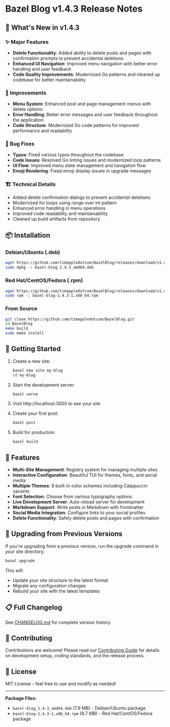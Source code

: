 # Bazel Blog v1.4.3 Release Notes

## 🎉 What's New in v1.4.3

### ✨ Major Features
- **Delete Functionality**: Added ability to delete posts and pages with confirmation prompts to prevent accidental deletions
- **Enhanced UI Navigation**: Improved menu navigation with better error handling and user feedback
- **Code Quality Improvements**: Modernized Go patterns and cleaned up codebase for better maintainability

### 🔧 Improvements
- **Menu System**: Enhanced post and page management menus with delete options
- **Error Handling**: Better error messages and user feedback throughout the application
- **Code Structure**: Modernized Go code patterns for improved performance and readability

### 🐛 Bug Fixes
- **Typos**: Fixed various typos throughout the codebase
- **Code Issues**: Resolved Go linting issues and modernized loop patterns
- **UI Flow**: Improved menu state management and navigation flow
- **Emoji Rendering**: Fixed emoji display issues in upgrade messages

### 🏗️ Technical Details
- Added delete confirmation dialogs to prevent accidental deletions
- Modernized for loops using range over int pattern
- Enhanced error handling in menu operations
- Improved code readability and maintainability
- Cleaned up build artifacts from repository

## 📦 Installation

### Debian/Ubuntu (.deb)
```bash
wget https://github.com/timappledotcom/BazelBlog/releases/download/v1.4.3/bazel-blog_1.4.3_amd64.deb
sudo dpkg -i bazel-blog_1.4.3_amd64.deb
```

### Red Hat/CentOS/Fedora (.rpm)
```bash
wget https://github.com/timappledotcom/BazelBlog/releases/download/v1.4.3/bazel-blog-1.4.3-1.x86_64.rpm
sudo rpm -i bazel-blog-1.4.3-1.x86_64.rpm
```

### From Source
```bash
git clone https://github.com/timappledotcom/BazelBlog.git
cd BazelBlog
make build
sudo make install
```

## 🚀 Getting Started

1. Create a new site:
   ```bash
   bazel new site my-blog
   cd my-blog
   ```

2. Start the development server:
   ```bash
   bazel serve
   ```

3. Visit http://localhost:3000 to see your site

4. Create your first post:
   ```bash
   bazel post
   ```

5. Build for production:
   ```bash
   bazel build
   ```

## 🎨 Features

- **Multi-Site Management**: Registry system for managing multiple sites
- **Interactive Configuration**: Beautiful TUI for themes, fonts, and social media
- **Multiple Themes**: 9 built-in color schemes including Catppuccin variants
- **Font Selection**: Choose from various typography options
- **Live Development Server**: Auto-reload server for development
- **Markdown Support**: Write posts in Markdown with frontmatter
- **Social Media Integration**: Configure links to your social profiles
- **Delete Functionality**: Safely delete posts and pages with confirmation

## 🔄 Upgrading from Previous Versions

If you're upgrading from a previous version, run the upgrade command in your site directory:

```bash
bazel upgrade
```

This will:
- Update your site structure to the latest format
- Migrate any configuration changes
- Rebuild your site with the latest templates

## 📋 Full Changelog

See [CHANGELOG.md](docs/CHANGELOG.md) for complete version history.

## 🤝 Contributing

Contributions are welcome! Please read our [Contributing Guide](CONTRIBUTING.md) for details on development setup, coding standards, and the release process.

## 📄 License

MIT License - feel free to use and modify as needed!

---

**Package Files:**
- `bazel-blog_1.4.3_amd64.deb` (7.9 MB) - Debian/Ubuntu package
- `bazel-blog-1.4.3-1.x86_64.rpm` (8.7 MB) - Red Hat/CentOS/Fedora package